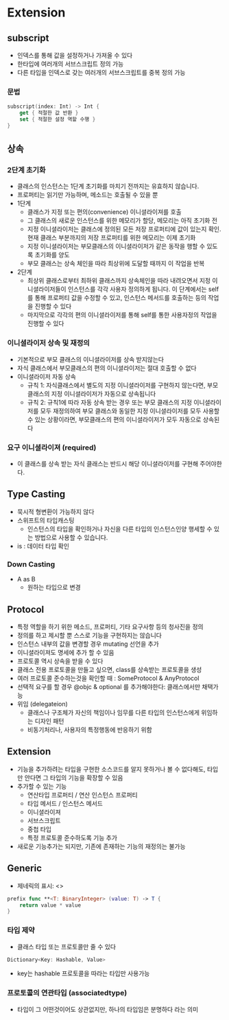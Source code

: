 # Extension

## subscript

- 인덱스를 통해 값을 설정하거나 가져올 수 있다
- 한타입에 여러개의 서브스크립트 정의 가능
- 다른 타입을 인덱스로 갖는 여러개의 서브스크립트를 중복 정의 가능

### 문법

```swift
subscript(index: Int) -> Int {
    get { 적절한 값 반환 }
    set { 적절한 설정 역할 수행 }
}
```

## 상속

### 2단계 초기화

* 클래스의 인스턴스는 1단계 초기화를 마치기 전까지는 유효하지 않습니다.
* 프로퍼티는 읽기만 가능하며, 메소드는 호출될 수 있을 뿐
* 1단계
  * 클래스가 지정 또는 편의\(convenience\) 이니셜라이져를 호출
  * 그 클래스의 새로운 인스턴스를 위한 메모리가 할당, 메모리는 아직 초기화 전
  * 지정 이니셜라이저는 클래스에 정의된 모든 저장 프로퍼티에 값이 있는지 확인. 현재 클래스 부분까지의 저장 프로퍼티를 위한 메모리는 이제 초기화 
  * 지정 이니셜라이저는 부모클래스의 이니셜라이저가 같은 동작을 행할 수 있도록 초기화를 양도
  * 부모 클래스는 상속 체인을 따라 최상위에 도달할 때까지 이 작업을 반복
* 2단계
  * 최상위 클래스로부터 최하위 클래스까지 상속체인을 따라 내려오면서 지정 이니셜라이저들이 인스턴스를 각각 사용자 정의하게 됩니다. 이 단계에서는 self를 통해 프로퍼티 값을 수정할 수 있고, 인스턴스 메서드를 호출하는 등의 작업을 진행할 수 있다
  * 마지막으로 각각의 편의 이니셜라이저를 통해 self를 통한 사용자정의 작업을 진행할 수 있다

### 이니셜라이저 상속 및 재정의

* 기본적으로 부모 클래스의 이니셜라이저를 상속 받지않는다
* 자식 클래스에서 부모클래스의 편의 이니셜라이저는 절대 호출할 수 없다
* 이니셜라이저 자동 상속
  * 규칙 1: 자식클래스에서 별도의 지정 이니셜라이저를 구현하지 않는다면, 부모클래스의 지정 이니셜라이저가 자동으로 상속됩니다
  * 규칙 2: 규칙1에 따라 자동 상속 받는 경우 또는 부모 클래스의 지정 이니셜라이저를 모두 재정의하여 부모 클래스와 동일한 지정 이니셜라이저를 모두 사용할 수 있는 상황이라면, 부모클래스의 편의 이니셜라이저가 모두 자동으로 상속된다

### 요구 이니셜라이져 \(required\)

* 이 클래스를 상속 받는 자식 클래스는 반드시 해당 이니셜라이저를 구현해 주어야한다.

## Type Casting

* 묵시적 형변환이 가능하지 않다
* 스위프트의 타입캐스팅
  * 인스턴스의 타입을 확인하거나 자신을 다른 타입의 인스턴스인양 행세할 수 있는 방법으로 사용할 수 있습니다.
* is : 데이터 타입 확인

### Down Casting

* A as B
	* 원하는 타입으로 변경

## Protocol

* 특정 역할을 하기 위한 메소드, 프로퍼티, 기타 요구사항 등의 청사진을 정의
* 정의를 하고 제시할 뿐 스스로 기능을 구현하지는 않습니다
* 인스턴스 내부의 값을 변경할 경우 mutating 선언을 추가
* 이니셜라이져도 명세에 추가 할 수 있음
* 프로토콜 역시 상속을 받을 수 있다
* 클래스 전용 프로토콜을 만들고 싶으면, class를 상속받는 프로토콜을 생성
* 여러 프로토콜 준수하는것을 확인할 때 : SomeProtocol & AnyProtocol
* 선택적 요구를 할 경우 @objc & optional 를 추가해야한다: 클래스에서만 채택가능
* 위임 \(delegateion\)
  * 클래스나 구조체가 자신의 책임이나 임무를 다른 타입의 인스턴스에게 위임하는 디자인 패턴
  * 비동기처리나, 사용자의 특정행동에 반응하기 위함

## Extension

* 기능을 추가하려는 타입을 구현한 소스코드를 알지 못하거나 볼 수 없다해도, 타입만 안다면 그 타입의 기능을 확장할 수 있음
* 추가할 수 있는 기능
  * 연산타입 프로퍼티 / 연산 인스턴스 프로퍼티
  * 타입 메서드 / 인스턴스 메서드
  * 이니셜라이져
  * 서브스크립트
  * 중첩 타입
  * 특정 프로토콜 준수하도록 기능 추가
* 새로운 기능추가는 되지만, 기존에 존재하는 기능의 재정의는 불가능

## Generic

* 제네릭의 표시: &lt;&gt;    

```swift
prefix func **<T: BinaryInteger> (value: T) -> T {
    return value * value
}
```

### 타입 제약

* 클래스 타입 또는 프로토콜만 줄 수 있다

```swift
Dictionary<Key: Hashable, Value>
```

* key는 hashable 프로토콜을 따라는 타입만 사용가능

### 프로토콜의 연관타입 \(associatedtype\)

* 타입이 그 어떤것이어도 상관없지만, 하나의 타입임은 분명하다 라는 의미

